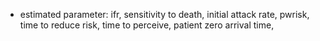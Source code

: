 - estimated parameter: ifr, sensitivity to death, initial attack rate, pwrisk, time to reduce risk, time to perceive, patient zero arrival time, 